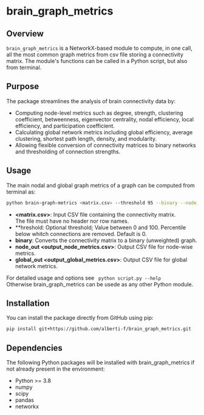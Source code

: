 # **brain_graph_metrics**

## Overview
`brain_graph_metrics` is a NetworkX-based module to compute, in one call, all the most common graph metrics from csv file storing a connectivity matrix. The module's functions can be called in a Python script, but also from terminal.

## Purpose
The package streamlines the analysis of brain connectivity data by:
- Computing node-level metrics such as degree, strength, clustering coefficient, betweenness, eigenvector centrality, nodal efficiency, local efficiency, and participation coefficient.
- Calculating global network metrics including global efficiency, average clustering, shortest path length, density, and modularity.
- Allowing flexible conversion of connectivity matrices to binary networks and thresholding of connection strengths.

## Usage
The main nodal and global graph metrics of a graph can be computed from terminal as:
```bash
python brain-graph-metrics <matrix.csv> --threshold 95 --binary --node_out <output_node_metrics.csv> --global_out <output_global_metrics.csv>
```

- **<matrix.csv>**: Input CSV file containing the connectivity matrix.\
The file must have no header nor row names.
- **hreshold: Optional threshold; Value between 0 and 100. Percentile below whitch connections are removed. Default is 0.
- **binary**: Converts the connectivity matrix to a binary (unweighted) graph.
- **node_out <output_node_metrics.csv>**: Output CSV file for node-wise metrics.
- **global_out <output_global_metrics.csv>**: Output CSV file for global network metrics.

For detailed usage and options see ``` python script.py --help```\
Otherwise brain_graph_metrics can be usede as any other Python module.

## Installation
You can install the package directly from GitHub using pip:

```bash
pip install git+https://github.com/alberti-f/brain_graph_metrics.git
```

## Dependencies
The following Python packages will be installed with brain_graph_metrics if not already present in the environment:
- Python >= 3.8
- numpy
- scipy
- pandas
- networkx
